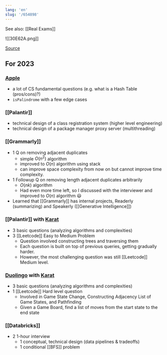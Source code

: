 ```yaml
---
lang: 'en'
slug: '/654898'
---
```


See also: [[Real Exams]]

![[30E62A.png]]

[Source](https://www.reddit.com/r/ProgrammerHumor/comments/l6wnvt/interview_vs_job/)

## For 2023

### [Apple](https://apple.com)

- a lot of CS fundamental questions (e.g. what is a Hash Table (pros/cons)?)
- `isPalindrome` with a few edge cases

### [[Palantir]]

- technical design of a class registration system (higher level engineering)
- technical design of a package manager proxy server (multithreading)

### [[Grammarly]]

- 1 Q on removing adjacent duplicates
  - simple $O(n^2)$ algorithm
  - improved to $O(n)$ algorithm using stack
  - can improve space complexity from now on but cannot improve time complexity.
- 1 Followup Q on removing length adjacent duplicates arbitrarily
  - $O(nk)$ algorithm
  - Had even more time left, so I discussed with the interviewer and improved to $O(n)$ algorithm 😃
- Learned that [[Grammarly]] has internal projects, Readerly (summarizing) and Speakerly ([[Generative Intelligence]])

### [[Palantir]] with [Karat](https://karat.com/)

- 3 basic questions (analyzing algorithms and complexities)
- 3 [[Leetcode]] Easy to Medium Problem
  - Question involved constructing trees and traversing them
  - Each question is built on top of previous queries, getting gradually harder.
  - However, the most challenging question was still [[Leetcode]] Medium level.

### [Duolingo](https://www.duolingo.com/) with [Karat](https://karat.com/)

- 3 basic questions (analyzing algorithms and complexities)
- 1 [[Leetcode]] Hard level question
  - Involved in Game State Change, Constructing Adjacency List of Game States, and Pathfinding
  - Given a Game Board, find a list of moves from the start state to the end state

### [[Databricks]]

- 2 1-hour interview
  - 1 conceptual, technical design (data pipelines & tradeoffs)
  - 1 conditional [[BFS]] problem

